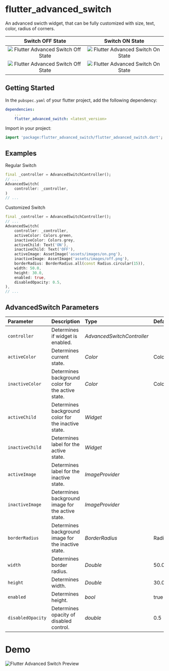 # flutter_advanced_switch
An advanced swicth widget, that can be fully customized with size, text, color, radius of corners.

| Switch OFF State | Switch ON State |
|:-:|:-:|
| ![Flutter Advanced Switch Off State](./PREVIEW_LIGHT_OFF.png) | ![Flutter Advanced Switch On State](./PREVIEW_LIGHT_ON.png) |
| ![Flutter Advanced Switch Off State](./PREVIEW_DARK_OFF.png) | ![Flutter Advanced Switch On State](./PREVIEW_DARK_ON.png) |

## Getting Started
In the `pubspec.yaml` of your flutter project, add the following dependency:

```yaml
dependencies:
    ...
    flutter_advanced_switch: <latest_version>
```

Import in your project:

```dart
import 'package:flutter_advanced_switch/flutter_advanced_switch.dart';
```

## Examples

Regular Switch

```dart
final _controller = AdvancedSwitchController();
// ...
AdvancedSwitch(
    controller: _controller,
)
// ...
```

Customized Switch

```dart
final _controller = AdvancedSwitchController();
// ...
AdvancedSwitch(
    controller: _controller,
    activeColor: Colors.green,
    inactiveColor: Colors.grey,
    activeChild: Text('ON'),
    inactiveChild: Text('OFF'), 
    activeImage: AssetImage('assets/images/on.png'),
    inactiveImage: AssetImage('assets/images/off.png'),
    borderRadius: BorderRadius.all(const Radius.circular(15)),
    width: 50.0,
    height: 30.0,
    enabled: true,
    disabledOpacity: 0.5,
),
// ...
```

## AdvancedSwitch Parameters
|Parameter|Description|Type|Default|
|:--------|:----------|:---|:------|
|`controller`|Determines if widget is enabled.|*AdvancedSwitchController*||
|`activeColor`|Determines current state.|*Color*|Colors.green|
|`inactiveColor`|Determines background color for the active state.|*Color*|Colors.grey|
|`activeChild`|Determines background color for the inactive state.|*Widget*||
|`inactiveChild`|Determines label for the active state.|*Widget*||
|`activeImage`|Determines label for the inactive state.|*ImageProvider*||
|`inactiveImage`|Determines background image for the active state.|*ImageProvider*||
|`borderRadius`|Determines background image for the inactive state.|*BorderRadius*|Radius.circular(15)|
|`width`|Determines border radius.|*Double*|50.0|
|`height`|Determines width.|*Double*|30.0|
|`enabled`|Determines height.|*bool*|true|
|`disabledOpacity`|Determines opacity of disabled control.|*double*|0.5|

# Demo

![Flutter Advanced Switch Preview](./SWITCH_PREVIEW.gif)
